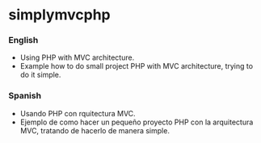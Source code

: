 # simplymvcphp

### English
* Using PHP with MVC architecture.
* Example how to do small project PHP with MVC architecture, trying to do it simple.

### Spanish
* Usando PHP con rquitectura MVC. 
* Ejemplo de como hacer un pequeño proyecto PHP con la arquitectura MVC, tratando de hacerlo de manera simple.
